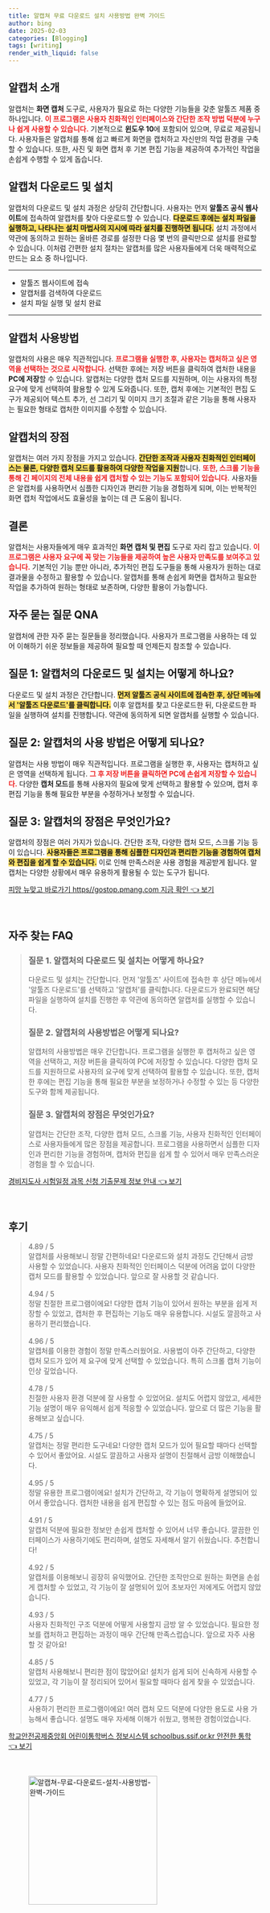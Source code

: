 ```yaml
---
title: 알캡쳐 무료 다운로드 설치 사용방법 완벽 가이드
author: bing
date: 2025-02-03
categories: [Blogging]
tags: [writing]
render_with_liquid: false
---
```



<h2 id='알캡처_소개'>알캡처 소개</h2>

<p>알캡처는 <b>화면 캡처</b> 도구로, 사용자가 필요로 하는 다양한 기능들을 갖춘 알툴즈 제품 중 하나입니다. <b><span style="color: #ee2323;">이 프로그램은 사용자 친화적인 인터페이스와 간단한 조작 방법 덕분에 누구나 쉽게 사용할 수 있습니다.</span></b> 기본적으로 <b>윈도우 10</b>에 포함되어 있으며, 무료로 제공됩니다. 사용자들은 알캡처를 통해 쉽고 빠르게 화면을 캡처하고 자신만의 작업 환경을 구축할 수 있습니다. 또한, 사진 및 화면 캡처 후 기본 편집 기능을 제공하여 추가적인 작업을 손쉽게 수행할 수 있게 돕습니다.</p>

<h2 id='다운로드_및_설치'>알캡처 다운로드 및 설치</h2>

<p>알캡처의 다운로드 및 설치 과정은 상당히 간단합니다. 사용자는 먼저 <b>알툴즈 공식 웹사이트</b>에 접속하여 알캡처를 찾아 다운로드할 수 있습니다. <b><span style="background-color: #ffe066;">다운로드 후에는 설치 파일을 실행하고, 나타나는 설치 마법사의 지시에 따라 설치를 진행하면 됩니다.</span></b> 설치 과정에서 약관에 동의하고 원하는 올바른 경로를 설정한 다음 몇 번의 클릭만으로 설치를 완료할 수 있습니다. 이처럼 간편한 설치 절차는 알캡처를 많은 사용자들에게 더욱 매력적으로 만드는 요소 중 하나입니다.</p>

<hr />

<ul>
    <li>알툴즈 웹사이트에 접속</li>
    <li>알캡처를 검색하여 다운로드</li>
    <li>설치 파일 실행 및 설치 완료</li>
</ul>

<hr />

<h2 id='사용방법'>알캡처 사용방법</h2>

<p>알캡처의 사용은 매우 직관적입니다. <b><span style="color: #ee2323;">프로그램을 실행한 후, 사용자는 캡처하고 싶은 영역을 선택하는 것으로 시작합니다.</span></b> 선택한 후에는 저장 버튼을 클릭하여 캡처한 내용을 <b>PC에 저장</b>할 수 있습니다. 알캡처는 다양한 캡처 모드를 지원하며, 이는 사용자의 특정 요구에 맞게 선택하여 활용할 수 있게 도와줍니다. 또한, 캡처 후에는 기본적인 편집 도구가 제공되어 텍스트 추가, 선 그리기 및 이미지 크기 조절과 같은 기능을 통해 사용자는 필요한 형태로 캡처한 이미지를 수정할 수 있습니다.</p>

<h2 id='알캡처의_장점'>알캡처의 장점</h2>

<p>알캡처는 여러 가지 장점을 가지고 있습니다. <b><span style="background-color: #ffe066;">간단한 조작과 사용자 친화적인 인터페이스는 물론, 다양한 캡처 모드를 활용하여 다양한 작업을 지원</span></b>합니다. <b><span style="color: #ee2323;">또한, 스크롤 기능을 통해 긴 페이지의 전체 내용을 쉽게 캡처할 수 있는 기능도 포함되어 있습니다.</span></b> 사용자들은 알캡처를 사용하면서 심플한 디자인과 편리한 기능을 경험하게 되며, 이는 반복적인 화면 캡처 작업에서도 효율성을 높이는 데 큰 도움이 됩니다.</p>

<h2 id='결론'>결론</h2>

<p>알캡처는 사용자들에게 매우 효과적인 <b>화면 캡처 및 편집</b> 도구로 자리 잡고 있습니다. <b><span style="color: #ee2323;">이 프로그램은 사용자 요구에 꼭 맞는 기능들을 제공하여 높은 사용자 만족도를 보여주고 있습니다.</span></b> 기본적인 기능 뿐만 아니라, 추가적인 편집 도구들을 통해 사용자가 원하는 대로 결과물을 수정하고 활용할 수 있습니다. 알캡처를 통해 손쉽게 화면을 캡처하고 필요한 작업을 추가하여 원하는 형태로 보존하며, 다양한 활용이 가능합니다.</p>

<h2 id='자주_묻는_질문'>자주 묻는 질문 QNA</h2>

<p>알캡처에 관한 자주 묻는 질문들을 정리했습니다. 사용자가 프로그램을 사용하는 데 있어 이해하기 쉬운 정보들을 제공하여 필요할 때 언제든지 참조할 수 있습니다.</p>

<h2 id='질문_1'>질문 1: 알캡처의 다운로드 및 설치는 어떻게 하나요?</h2>

<p>다운로드 및 설치 과정은 간단합니다. <b><span style="background-color: #ffe066;">먼저 알툴즈 공식 사이트에 접속한 후, 상단 메뉴에서 '알툴즈 다운로드'를 클릭합니다.</span></b> 이후 알캡처를 찾고 다운로드한 뒤, 다운로드한 파일을 실행하여 설치를 진행합니다. 약관에 동의하게 되면 알캡처를 실행할 수 있습니다.</p>

<h2 id='질문_2'>질문 2: 알캡처의 사용 방법은 어떻게 되나요?</h2>

<p>알캡처는 사용 방법이 매우 직관적입니다. 프로그램을 실행한 후, 사용자는 캡처하고 싶은 영역을 선택하게 됩니다. <b><span style="color: #ee2323;">그 후 저장 버튼을 클릭하면 PC에 손쉽게 저장할 수 있습니다.</span></b> 다양한 <b>캡처 모드</b>를 통해 사용자의 필요에 맞게 선택하고 활용할 수 있으며, 캡처 후 편집 기능을 통해 필요한 부분을 수정하거나 보정할 수 있습니다.</p>

<h2 id='질문_3'>질문 3: 알캡처의 장점은 무엇인가요?</h2>

<p>알캡처의 장점은 여러 가지가 있습니다. 간단한 조작, 다양한 캡처 모드, 스크롤 기능 등이 있습니다. <b><span style="background-color: #ffe066;">사용자들은 프로그램을 통해 심플한 디자인과 편리한 기능을 경험하여 캡처와 편집을 쉽게 할 수 있습니다.</span></b> 이로 인해 만족스러운 사용 경험을 제공받게 됩니다. 알캡처는 다양한 상황에서 매우 유용하게 활용될 수 있는 도구가 됩니다.</p>


<p><a class="click-button" title="피망 뉴맞고 바로가기 https//gostop.pmang.com 지금 확인" href="https://24nara.github.io/posts/%ED%94%BC%EB%A7%9D-%EB%89%B4%EB%A7%9E%EA%B3%A0-%EB%B0%94%EB%A1%9C%EA%B0%80%EA%B8%B0-httpsgostop.pmang.com-%EC%A7%80%EA%B8%88-%ED%99%95%EC%9D%B8/" rel="dofollow">피망 뉴맞고 바로가기 https//gostop.pmang.com 지금 확인 👈 보기</a></p><br>
<h2 id='자주_찾는_FAQ'>자주 찾는 FAQ</h2>
<div itemscope="" itemtype="https://schema.org/FAQPage"> 
<blockquote> 
<div itemscope="" itemprop="mainEntity" itemtype="https://schema.org/Question"> 
<h3 itemprop="name">질문 1. 알캡처의 다운로드 및 설치는 어떻게 하나요?</h3> 
<div itemscope="" itemprop="acceptedAnswer" itemtype="https://schema.org/Answer"> 
<span itemprop="text"> 
<p>다운로드 및 설치는 간단합니다. 먼저 '알툴즈' 사이트에 접속한 후 상단 메뉴에서 '알툴즈 다운로드'를 선택하고 '알캡처'를 클릭합니다. 다운로드가 완료되면 해당 파일을 실행하여 설치를 진행한 후 약관에 동의하면 알캡처를 실행할 수 있습니다.</p> 
</span> 
</div> 
</div> 

<div itemscope="" itemprop="mainEntity" itemtype="https://schema.org/Question"> 
<h3 itemprop="name">질문 2. 알캡처의 사용방법은 어떻게 되나요?</h3> 
<div itemscope="" itemprop="acceptedAnswer" itemtype="https://schema.org/Answer"> 
<span itemprop="text"> 
<p>알캡처의 사용방법은 매우 간단합니다. 프로그램을 실행한 후 캡처하고 싶은 영역을 선택하고, 저장 버튼을 클릭하여 PC에 저장할 수 있습니다. 다양한 캡처 모드를 지원하므로 사용자의 요구에 맞게 선택하여 활용할 수 있습니다. 또한, 캡처한 후에는 편집 기능을 통해 필요한 부분을 보정하거나 수정할 수 있는 등 다양한 도구와 함께 제공됩니다.</p> 
</span> 
</div> 
</div> 

<div itemscope="" itemprop="mainEntity" itemtype="https://schema.org/Question"> 
<h3 itemprop="name">질문 3. 알캡처의 장점은 무엇인가요?</h3> 
<div itemscope="" itemprop="acceptedAnswer" itemtype="https://schema.org/Answer"> 
<span itemprop="text"> 
<p>알캡처는 간단한 조작, 다양한 캡처 모드, 스크롤 기능, 사용자 친화적인 인터페이스로 사용자들에게 많은 장점을 제공합니다. 프로그램을 사용하면서 심플한 디자인과 편리한 기능을 경험하며, 캡처와 편집을 쉽게 할 수 있어서 매우 만족스러운 경험을 할 수 있습니다.</p> 
</span> 
</div> 
</div> 
</blockquote> 
</div>
<p><a class="click-button" title="경비지도사 시험일정 과목 신청 기출문제 정보 안내" href="https://24nara.github.io/posts/%EA%B2%BD%EB%B9%84%EC%A7%80%EB%8F%84%EC%82%AC-%EC%8B%9C%ED%97%98%EC%9D%BC%EC%A0%95-%EA%B3%BC%EB%AA%A9-%EC%8B%A0%EC%B2%AD-%EA%B8%B0%EC%B6%9C%EB%AC%B8%EC%A0%9C-%EC%A0%95%EB%B3%B4-%EC%95%88%EB%82%B4/" rel="dofollow">경비지도사 시험일정 과목 신청 기출문제 정보 안내 👈 보기</a></p><br>
<h2 id='후기'>후기</h2>
<div itemscope itemtype="https://schema.org/Product">
  <blockquote>
  <div itemprop="review" itemscope itemtype="https://schema.org/Review">
      <div itemprop="reviewRating" itemscope itemtype="https://schema.org/Rating"> <span itemprop="ratingValue">4.89</span> / <span itemprop="bestRating">5</span> </div>
      <span itemprop="reviewBody">알캡처를 사용해보니 정말 간편하네요! 다운로드와 설치 과정도 간단해서 금방 사용할 수 있었습니다. 사용자 친화적인 인터페이스 덕분에 어려움 없이 다양한 캡처 모드를 활용할 수 있었습니다. 앞으로 잘 사용할 것 같습니다.</span>
  </div>
  <br>
  <div itemprop="review" itemscope itemtype="https://schema.org/Review">
      <div itemprop="reviewRating" itemscope itemtype="https://schema.org/Rating"> <span itemprop="ratingValue">4.94</span> / <span itemprop="bestRating">5</span> </div>
      <span itemprop="reviewBody">정말 친절한 프로그램이에요! 다양한 캡처 기능이 있어서 원하는 부분을 쉽게 저장할 수 있었고, 캡처한 후 편집하는 기능도 매우 유용합니다. 시설도 깔끔하고 사용하기 편리했습니다.</span>
  </div>
  <br>
  <div itemprop="review" itemscope itemtype="https://schema.org/Review">
      <div itemprop="reviewRating" itemscope itemtype="https://schema.org/Rating"> <span itemprop="ratingValue">4.96</span> / <span itemprop="bestRating">5</span> </div>
      <span itemprop="reviewBody">알캡처를 이용한 경험이 정말 만족스러웠어요. 사용법이 아주 간단하고, 다양한 캡처 모드가 있어 제 요구에 맞게 선택할 수 있었습니다. 특히 스크롤 캡처 기능이 인상 깊었습니다.</span>
  </div>
  <br>
  <div itemprop="review" itemscope itemtype="https://schema.org/Review">
      <div itemprop="reviewRating" itemscope itemtype="https://schema.org/Rating"> <span itemprop="ratingValue">4.78</span> / <span itemprop="bestRating">5</span> </div>
      <span itemprop="reviewBody">친절한 사용자 환경 덕분에 잘 사용할 수 있었어요. 설치도 어렵지 않았고, 세세한 기능 설명이 매우 유익해서 쉽게 적응할 수 있었습니다. 앞으로 더 많은 기능을 활용해보고 싶습니다.</span>
  </div>
  <br>
  <div itemprop="review" itemscope itemtype="https://schema.org/Review">
      <div itemprop="reviewRating" itemscope itemtype="https://schema.org/Rating"> <span itemprop="ratingValue">4.75</span> / <span itemprop="bestRating">5</span> </div>
      <span itemprop="reviewBody">알캡처는 정말 편리한 도구네요! 다양한 캡처 모드가 있어 필요할 때마다 선택할 수 있어서 좋았어요. 시설도 깔끔하고 사용자 설명이 친절해서 금방 이해했습니다.</span>
  </div>
  <br>
  <div itemprop="review" itemscope itemtype="https://schema.org/Review">
      <div itemprop="reviewRating" itemscope itemtype="https://schema.org/Rating"> <span itemprop="ratingValue">4.95</span> / <span itemprop="bestRating">5</span> </div>
      <span itemprop="reviewBody">정말 유용한 프로그램이에요! 설치가 간단하고, 각 기능이 명확하게 설명되어 있어서 좋았습니다. 캡처한 내용을 쉽게 편집할 수 있는 점도 마음에 들었어요.</span>
  </div>
  <br>
  <div itemprop="review" itemscope itemtype="https://schema.org/Review">
      <div itemprop="reviewRating" itemscope itemtype="https://schema.org/Rating"> <span itemprop="ratingValue">4.91</span> / <span itemprop="bestRating">5</span> </div>
      <span itemprop="reviewBody">알캡처 덕분에 필요한 정보만 손쉽게 캡처할 수 있어서 너무 좋습니다. 깔끔한 인터페이스가 사용하기에도 편리하며, 설명도 자세해서 알기 쉬웠습니다. 추천합니다!</span>
  </div>
  <br>
  <div itemprop="review" itemscope itemtype="https://schema.org/Review">
      <div itemprop="reviewRating" itemscope itemtype="https://schema.org/Rating"> <span itemprop="ratingValue">4.92</span> / <span itemprop="bestRating">5</span> </div>
      <span itemprop="reviewBody">알캡처를 이용해보니 굉장히 유익했어요. 간단한 조작만으로 원하는 화면을 손쉽게 캡처할 수 있었고, 각 기능이 잘 설명되어 있어 초보자인 저에게도 어렵지 않았습니다.</span>
  </div>
  <br>
  <div itemprop="review" itemscope itemtype="https://schema.org/Review">
      <div itemprop="reviewRating" itemscope itemtype="https://schema.org/Rating"> <span itemprop="ratingValue">4.93</span> / <span itemprop="bestRating">5</span> </div>
      <span itemprop="reviewBody">사용자 친화적인 구조 덕분에 어떻게 사용할지 금방 알 수 있었습니다. 필요한 정보를 캡처하고 편집하는 과정이 매우 간단해 만족스럽습니다. 앞으로 자주 사용할 것 같아요!</span>
  </div>
  <br>
  <div itemprop="review" itemscope itemtype="https://schema.org/Review">
      <div itemprop="reviewRating" itemscope itemtype="https://schema.org/Rating"> <span itemprop="ratingValue">4.85</span> / <span itemprop="bestRating">5</span> </div>
      <span itemprop="reviewBody">알캡처 사용해보니 편리한 점이 많았어요! 설치가 쉽게 되어 신속하게 사용할 수 있었고, 각 기능이 잘 정리되어 있어서 필요할 때마다 쉽게 찾을 수 있었습니다.</span>
  </div>
  <br>
  <div itemprop="review" itemscope itemtype="https://schema.org/Review">
      <div itemprop="reviewRating" itemscope itemtype="https://schema.org/Rating"> <span itemprop="ratingValue">4.77</span> / <span itemprop="bestRating">5</span> </div>
      <span itemprop="reviewBody">사용하기 편리한 프로그램이에요! 여러 캡처 모드 덕분에 다양한 용도로 사용 가능해서 좋습니다. 설명도 매우 자세해 이해가 쉬웠고, 행복한 경험이었습니다.</span>
  </div>
  </blockquote>
</div>
<p><a class="click-button" title="학교안전공제중앙회 어린이통학버스 정보시스템 schoolbus.ssif.or.kr 안전한 통학" href="https://24nara.github.io/posts/%ED%95%99%EA%B5%90%EC%95%88%EC%A0%84%EA%B3%B5%EC%A0%9C%EC%A4%91%EC%95%99%ED%9A%8C-%EC%96%B4%EB%A6%B0%EC%9D%B4%ED%86%B5%ED%95%99%EB%B2%84%EC%8A%A4-%EC%A0%95%EB%B3%B4%EC%8B%9C%EC%8A%A4%ED%85%9C-schoolbus.ssif.or.kr-%EC%95%88%EC%A0%84%ED%95%9C-%ED%86%B5%ED%95%99/" rel="dofollow">학교안전공제중앙회 어린이통학버스 정보시스템 schoolbus.ssif.or.kr 안전한 통학 👈 보기</a></p><br>
<figure class="image"><img src="https://24nara.github.io/assets/img/thumbnail/알캡쳐-무료-다운로드-설치-사용방법-완벽-가이드.webp" alt="알캡쳐-무료-다운로드-설치-사용방법-완벽-가이드" width="256" height="256"></figure>